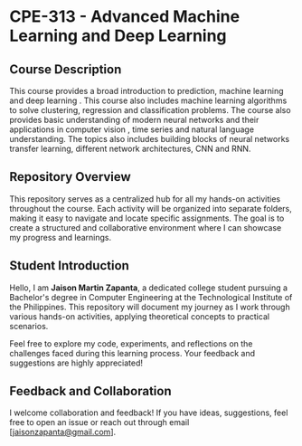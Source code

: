 # CPE-313 - Advanced Machine Learning and Deep Learning

## Course Description
This course provides a broad introduction to prediction, machine learning and deep learning . This course also includes machine learning algorithms to solve clustering, regression and classification problems. The course also provides basic understanding of modern neural networks and their applications in computer vision , time series and natural language understanding. The topics also includes building blocks of neural networks  transfer learning, different network architectures, CNN and RNN.

## Repository Overview
This repository serves as a centralized hub for all my hands-on activities throughout the course. Each activity will be organized into separate folders, making it easy to navigate and locate specific assignments. The goal is to create a structured and collaborative environment where I can showcase my progress and learnings.

## Student Introduction
Hello, I am **Jaison Martin Zapanta**, a dedicated college student pursuing a Bachelor's degree in Computer Engineering at the Technological Institute of the Philippines. This repository will document my journey as I work through various hands-on activities, applying theoretical concepts to practical scenarios.

Feel free to explore my code, experiments, and reflections on the challenges faced during this learning process. Your feedback and suggestions are highly appreciated!

## Feedback and Collaboration
I welcome collaboration and feedback! If you have ideas, suggestions, feel free to open an issue or reach out through email [jaisonzapanta@gmail.com].

